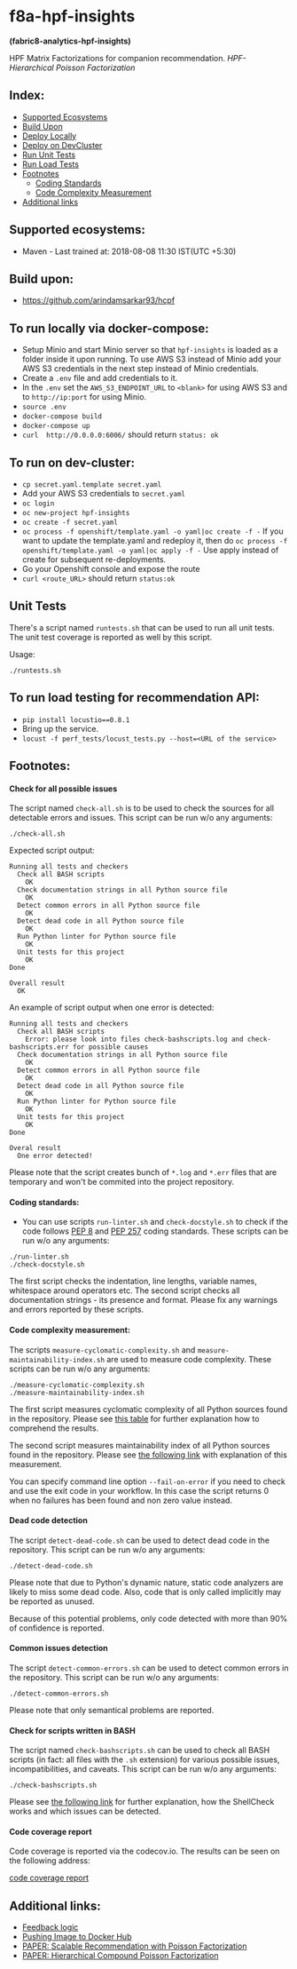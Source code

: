 # f8a-hpf-insights
**(fabric8-analytics-hpf-insights)**

HPF Matrix Factorizations for companion recommendation.
*HPF- Hierarchical Poisson Factorization*

## Index:
* [Supported Ecosystems](#supported-ecosystems)
* [Build Upon](#build-upon)
* [Deploy Locally](#to-run-locally-via-docker-compose)
* [Deploy on DevCluster](#to-run-on-dev-cluster)
* [Run Unit Tests](#unit-tests)
* [Run Load Tests](#to-run-load-testing-for-recommendation-api)
* [Footnotes](#footnotes)
    * [Coding Standards](#coding-standards)
    * [Code Complexity Measurement](#code-complexity-measurement)
* [Additional links](#additional-links)

## Supported ecosystems:
* Maven - Last trained at: 2018-08-08 11:30 IST(UTC +5:30)

## Build upon:
* https://github.com/arindamsarkar93/hcpf

## To run locally via docker-compose:

* Setup Minio and start Minio server so that `hpf-insights` is loaded as a folder inside it upon running. To use AWS S3 instead of Minio add your AWS S3 credentials in the next step instead of Minio credentials.
* Create a `.env` file and add credentials to it.
* In the `.env` set the `AWS_S3_ENDPOINT_URL` to `<blank>` for using AWS S3 and to `http://ip:port` for using Minio.
* `source .env`
* `docker-compose build`
* `docker-compose up`
* `curl  http://0.0.0.0:6006/` should return `status: ok`


## To run on dev-cluster:

* `cp secret.yaml.template secret.yaml`
* Add your AWS S3 credentials to `secret.yaml`
* `oc login`
* `oc new-project hpf-insights`
* `oc create -f secret.yaml`
* `oc process -f openshift/template.yaml -o yaml|oc create -f -` If you want to update the template.yaml and redeploy it, then do `oc process -f openshift/template.yaml -o yaml|oc apply -f -` Use apply instead of create for subsequent re-deployments.
* Go your Openshift console and expose the route
* `curl <route_URL>` should return `status:ok`

## Unit Tests
There's a script named `runtests.sh` that can be used to run all unit tests. The unit test coverage is reported as well by this script.

Usage:
```
./runtests.sh
```

## To run load testing for recommendation API:

* `pip install locustio==0.8.1`
* Bring up the service.
* `locust -f perf_tests/locust_tests.py --host=<URL of the service>`

## Footnotes:

#### Check for all possible issues

The script named `check-all.sh` is to be used to check the sources for all detectable errors and issues. This script can be run w/o any arguments:

```
./check-all.sh
```

Expected script output:

```
Running all tests and checkers
  Check all BASH scripts
    OK
  Check documentation strings in all Python source file
    OK
  Detect common errors in all Python source file
    OK
  Detect dead code in all Python source file
    OK
  Run Python linter for Python source file
    OK
  Unit tests for this project
    OK
Done

Overall result
  OK
```

An example of script output when one error is detected:

```
Running all tests and checkers
  Check all BASH scripts
    Error: please look into files check-bashscripts.log and check-bashscripts.err for possible causes
  Check documentation strings in all Python source file
    OK
  Detect common errors in all Python source file
    OK
  Detect dead code in all Python source file
    OK
  Run Python linter for Python source file
    OK
  Unit tests for this project
    OK
Done

Overal result
  One error detected!
```

Please note that the script creates bunch of `*.log` and `*.err` files that are temporary and won't be commited into the project repository.

#### Coding standards:

- You can use scripts `run-linter.sh` and `check-docstyle.sh` to check if the code follows [PEP 8](https://www.python.org/dev/peps/pep-0008/) and [PEP 257](https://www.python.org/dev/peps/pep-0257/) coding standards. These scripts can be run w/o any arguments:

```
./run-linter.sh
./check-docstyle.sh
```

The first script checks the indentation, line lengths, variable names, whitespace around operators etc. The second
script checks all documentation strings - its presence and format. Please fix any warnings and errors reported by these
scripts.

#### Code complexity measurement:

The scripts `measure-cyclomatic-complexity.sh` and `measure-maintainability-index.sh` are used to measure code complexity. These scripts can be run w/o any arguments:

```
./measure-cyclomatic-complexity.sh
./measure-maintainability-index.sh
```

The first script measures cyclomatic complexity of all Python sources found in the repository. Please see [this table](https://radon.readthedocs.io/en/latest/commandline.html#the-cc-command) for further explanation how to comprehend the results.

The second script measures maintainability index of all Python sources found in the repository. Please see [the following link](https://radon.readthedocs.io/en/latest/commandline.html#the-mi-command) with explanation of this measurement.

You can specify command line option `--fail-on-error` if you need to check and use the exit code in your workflow. In this case the script returns 0 when no failures has been found and non zero value instead.

#### Dead code detection

The script `detect-dead-code.sh` can be used to detect dead code in the repository. This script can be run w/o any arguments:

```
./detect-dead-code.sh
```

Please note that due to Python's dynamic nature, static code analyzers are likely to miss some dead code. Also, code that is only called implicitly may be reported as unused.

Because of this potential problems, only code detected with more than 90% of confidence is reported.

#### Common issues detection

The script `detect-common-errors.sh` can be used to detect common errors in the repository. This script can be run w/o any arguments:

```
./detect-common-errors.sh
```

Please note that only semantical problems are reported.

#### Check for scripts written in BASH

The script named `check-bashscripts.sh` can be used to check all BASH scripts (in fact: all files with the `.sh` extension) for various possible issues, incompatibilities, and caveats. This script can be run w/o any arguments:

```
./check-bashscripts.sh
```

Please see [the following link](https://github.com/koalaman/shellcheck) for further explanation, how the ShellCheck works and which issues can be detected.

#### Code coverage report

Code coverage is reported via the codecov.io. The results can be seen on the following address:

[code coverage report](https://codecov.io/gh/fabric8-analytics/f8a-hpf-insights)


## Additional links:
* [Feedback logic](https://github.com/fabric8-analytics/f8a-hpf-insights/wiki/Feedback-Logic)
* [Pushing Image to Docker Hub](https://ropenscilabs.github.io/r-docker-tutorial/04-Dockerhub.html)
* [PAPER: Scalable Recommendation with Poisson Factorization](https://arxiv.org/abs/1311.1704)
* [PAPER: Hierarchical Compound Poisson Factorization](https://arxiv.org/abs/1604.03853)
